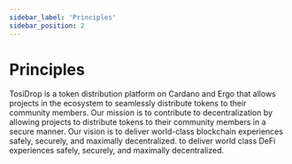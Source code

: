 ```yaml
---
sidebar_label: 'Principles'
sidebar_position: 2
---
```


# Principles

TosiDrop is a token distribution platform on Cardano and Ergo that allows projects in the ecosystem to seamlessly distribute tokens to their community members. 
Our mission is to contribute to decentralization by allowing projects to distribute tokens to their community members in a secure manner. 
Our vision is to deliver world-class blockchain experiences safely, securely, and maximally decentralized.
 to deliver world class DeFi experiences safely, securely, and maximally decentralized.